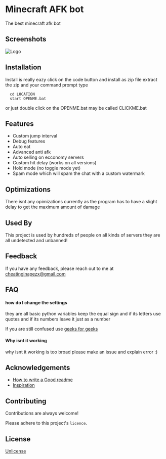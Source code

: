 # Minecraft AFK bot

The best minecraft afk bot


## Screenshots

![Logo](https://imgur.com/a/uXI0C7n.png)


## Installation

Install is really eazy click on the code button and install as zip file extract the zip and your command prompt type

```batch
  cd LOCATION
  start OPENME.bat
```
or just double click on the OPENME.bat may be called CLICKME.bat
    
## Features

- Custom jump interval
- Debug features
- Auto eat
- Advanced anti afk
- Auto selling on ecconomy servers
- Custom hit delay (works on all versions)
- Hold mode (no toggle mode yet)
- Spam mode which will spam the chat with a custom watermark

## Optimizations

There isnt any opimizations currently as the program has to have a slight delay to get the maximum amount of damage



## Used By

This project is used by hundreds of people on all kinds of servers they are all undetected and unbanned!


## Feedback

If you have any feedback, please reach out to me at cheatinginapezx@gmail.com
## FAQ

#### how do I change the settings

they are all basic python variables keep the equal sign and if its letters use quotes and if its numbers leave it just as a number

If you are still confused use [geeks for geeks](geeksforgeeks.com)

#### Why isnt it working

why isnt it working is too broad please make an issue and explain error :)


## Acknowledgements
 - [How to write a Good readme](https://bulldogjob.com/news/449-how-to-write-a-good-readme-for-your-github-project)
 - [Inspiration](https://www.youtube.com/shorts/flvX3PDVGbQ)

## Contributing

Contributions are always welcome!



Please adhere to this project's `licence`.


## License

[Unlicense](https://choosealicense.com/licenses/unlicense/)
